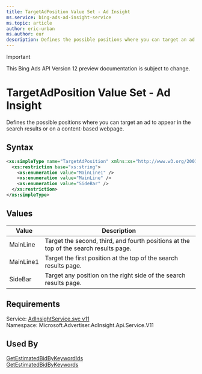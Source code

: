 ```yaml
---
title: TargetAdPosition Value Set - Ad Insight
ms.service: bing-ads-ad-insight-service
ms.topic: article
author: eric-urban
ms.author: eur
description: Defines the possible positions where you can target an ad to appear in the search results or on a content-based webpage.
---
```

> [!IMPORTANT]
> This Bing Ads API Version 12 preview documentation is subject to change.
# TargetAdPosition Value Set - Ad Insight
Defines the possible positions where you can target an ad to appear in the search results or on a content-based webpage.

## Syntax
```xml
<xs:simpleType name="TargetAdPosition" xmlns:xs="http://www.w3.org/2001/XMLSchema">
  <xs:restriction base="xs:string">
    <xs:enumeration value="MainLine1" />
    <xs:enumeration value="MainLine" />
    <xs:enumeration value="SideBar" />
  </xs:restriction>
</xs:simpleType>
```

## <a name="values"></a>Values

|Value|Description|
|-----------|---------------|
|<a name="mainline"></a>MainLine|Target the second, third, and fourth positions at the top of the search results page.|
|<a name="mainline1"></a>MainLine1|Target the first position at the top of the search results page.|
|<a name="sidebar"></a>SideBar|Target any position on the right side of the search results page.|

## Requirements
Service: [AdInsightService.svc v11](https://adinsight.api.bingads.microsoft.com/Api/Advertiser/AdInsight/v11/AdInsightService.svc)  
Namespace: Microsoft.Advertiser.AdInsight.Api.Service.V11  

## Used By
[GetEstimatedBidByKeywordIds](getestimatedbidbykeywordids.md)  
[GetEstimatedBidByKeywords](getestimatedbidbykeywords.md)  
